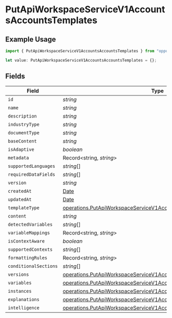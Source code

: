 # PutApiWorkspaceServiceV1AccountsAccountsTemplates

## Example Usage

```typescript
import { PutApiWorkspaceServiceV1AccountsAccountsTemplates } from "oppulence-backend-sdk/models/operations";

let value: PutApiWorkspaceServiceV1AccountsAccountsTemplates = {};
```

## Fields

| Field                                                                                                                                                        | Type                                                                                                                                                         | Required                                                                                                                                                     | Description                                                                                                                                                  |
| ------------------------------------------------------------------------------------------------------------------------------------------------------------ | ------------------------------------------------------------------------------------------------------------------------------------------------------------ | ------------------------------------------------------------------------------------------------------------------------------------------------------------ | ------------------------------------------------------------------------------------------------------------------------------------------------------------ |
| `id`                                                                                                                                                         | *string*                                                                                                                                                     | :heavy_minus_sign:                                                                                                                                           | N/A                                                                                                                                                          |
| `name`                                                                                                                                                       | *string*                                                                                                                                                     | :heavy_minus_sign:                                                                                                                                           | N/A                                                                                                                                                          |
| `description`                                                                                                                                                | *string*                                                                                                                                                     | :heavy_minus_sign:                                                                                                                                           | N/A                                                                                                                                                          |
| `industryType`                                                                                                                                               | *string*                                                                                                                                                     | :heavy_minus_sign:                                                                                                                                           | N/A                                                                                                                                                          |
| `documentType`                                                                                                                                               | *string*                                                                                                                                                     | :heavy_minus_sign:                                                                                                                                           | N/A                                                                                                                                                          |
| `baseContent`                                                                                                                                                | *string*                                                                                                                                                     | :heavy_minus_sign:                                                                                                                                           | N/A                                                                                                                                                          |
| `isAdaptive`                                                                                                                                                 | *boolean*                                                                                                                                                    | :heavy_minus_sign:                                                                                                                                           | N/A                                                                                                                                                          |
| `metadata`                                                                                                                                                   | Record<string, *string*>                                                                                                                                     | :heavy_minus_sign:                                                                                                                                           | N/A                                                                                                                                                          |
| `supportedLanguages`                                                                                                                                         | *string*[]                                                                                                                                                   | :heavy_minus_sign:                                                                                                                                           | N/A                                                                                                                                                          |
| `requiredDataFields`                                                                                                                                         | *string*[]                                                                                                                                                   | :heavy_minus_sign:                                                                                                                                           | N/A                                                                                                                                                          |
| `version`                                                                                                                                                    | *string*                                                                                                                                                     | :heavy_minus_sign:                                                                                                                                           | N/A                                                                                                                                                          |
| `createdAt`                                                                                                                                                  | [Date](https://developer.mozilla.org/en-US/docs/Web/JavaScript/Reference/Global_Objects/Date)                                                                | :heavy_minus_sign:                                                                                                                                           | N/A                                                                                                                                                          |
| `updatedAt`                                                                                                                                                  | [Date](https://developer.mozilla.org/en-US/docs/Web/JavaScript/Reference/Global_Objects/Date)                                                                | :heavy_minus_sign:                                                                                                                                           | N/A                                                                                                                                                          |
| `templateType`                                                                                                                                               | [operations.PutApiWorkspaceServiceV1AccountsAccountsTemplateType](../../models/operations/putapiworkspaceservicev1accountsaccountstemplatetype.md)           | :heavy_minus_sign:                                                                                                                                           | N/A                                                                                                                                                          |
| `content`                                                                                                                                                    | *string*                                                                                                                                                     | :heavy_minus_sign:                                                                                                                                           | N/A                                                                                                                                                          |
| `detectedVariables`                                                                                                                                          | *string*[]                                                                                                                                                   | :heavy_minus_sign:                                                                                                                                           | N/A                                                                                                                                                          |
| `variableMappings`                                                                                                                                           | Record<string, *string*>                                                                                                                                     | :heavy_minus_sign:                                                                                                                                           | N/A                                                                                                                                                          |
| `isContextAware`                                                                                                                                             | *boolean*                                                                                                                                                    | :heavy_minus_sign:                                                                                                                                           | N/A                                                                                                                                                          |
| `supportedContexts`                                                                                                                                          | *string*[]                                                                                                                                                   | :heavy_minus_sign:                                                                                                                                           | N/A                                                                                                                                                          |
| `formattingRules`                                                                                                                                            | Record<string, *string*>                                                                                                                                     | :heavy_minus_sign:                                                                                                                                           | N/A                                                                                                                                                          |
| `conditionalSections`                                                                                                                                        | *string*[]                                                                                                                                                   | :heavy_minus_sign:                                                                                                                                           | N/A                                                                                                                                                          |
| `versions`                                                                                                                                                   | [operations.PutApiWorkspaceServiceV1AccountsAccountsResponseVersions](../../models/operations/putapiworkspaceservicev1accountsaccountsresponseversions.md)[] | :heavy_minus_sign:                                                                                                                                           | N/A                                                                                                                                                          |
| `variables`                                                                                                                                                  | [operations.PutApiWorkspaceServiceV1AccountsAccountsVariables](../../models/operations/putapiworkspaceservicev1accountsaccountsvariables.md)[]               | :heavy_minus_sign:                                                                                                                                           | N/A                                                                                                                                                          |
| `instances`                                                                                                                                                  | [operations.PutApiWorkspaceServiceV1AccountsAccountsInstances](../../models/operations/putapiworkspaceservicev1accountsaccountsinstances.md)[]               | :heavy_minus_sign:                                                                                                                                           | N/A                                                                                                                                                          |
| `explanations`                                                                                                                                               | [operations.PutApiWorkspaceServiceV1AccountsAccountsExplanations](../../models/operations/putapiworkspaceservicev1accountsaccountsexplanations.md)[]         | :heavy_minus_sign:                                                                                                                                           | N/A                                                                                                                                                          |
| `intelligence`                                                                                                                                               | [operations.PutApiWorkspaceServiceV1AccountsAccountsIntelligence](../../models/operations/putapiworkspaceservicev1accountsaccountsintelligence.md)[]         | :heavy_minus_sign:                                                                                                                                           | N/A                                                                                                                                                          |
